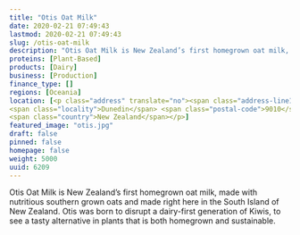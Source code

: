```yaml
---
title: "Otis Oat Milk"
date: 2020-02-21 07:49:43
lastmod: 2020-02-21 07:49:43
slug: /otis-oat-milk
description: "Otis Oat Milk is New Zealand’s first homegrown oat milk, made with nutritious southern grown oats and made right here in the South Island of New Zealand. Otis was born to disrupt a dairy-first generation of Kiwis, to see a tasty alternative in plants that is both homegrown and sustainable."
proteins: [Plant-Based]
products: [Dairy]
business: [Production]
finance_type: []
regions: [Oceania]
location: [<p class="address" translate="no"><span class="address-line1">Highgate</span><br>
<span class="locality">Dunedin</span> <span class="postal-code">9010</span><br>
<span class="country">New Zealand</span></p>]
featured_image: "otis.jpg"
draft: false
pinned: false
homepage: false
weight: 5000
uuid: 6209
---
```

<p>Otis Oat Milk is New Zealand’s first homegrown oat milk, made with nutritious southern grown oats and made right here in the South Island of New Zealand. Otis was born to disrupt a dairy-first generation of Kiwis, to see a tasty alternative in plants that is both homegrown and sustainable.</p>
